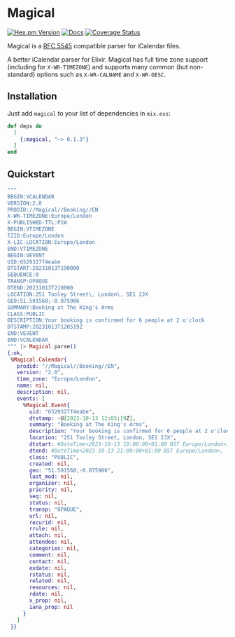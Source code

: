 # Magical

[![Hex.pm Version](https://img.shields.io/hexpm/v/magical?style=flat-square&labelColor=%2334495e&color=%238e44ad)](https://hex.pm/packages/magical/)
[![Docs](https://img.shields.io/badge/hexdocs-34495e?style=flat-square)](https://hexdocs.pm/magical/)
[![Coverage Status](https://coveralls.io/repos/github/jonathanballs/magical/badge.svg?branch=main)](https://coveralls.io/github/jonathanballs/magical?branch=main)

Magical is a [RFC 5545](https://www.ietf.org/rfc/rfc5545.txt) compatible parser
for iCalendar files.

A better iCalendar parser for Elixir. Magical has full time zone support
(including for `X-WR-TIMEZONE`) and supports many common (but non-standard)
options such as `X-WR-CALNAME` and `X-WR-DESC`.

## Installation

Just add `magical` to your list of dependencies in `mix.exs`:

```elixir
def deps do
  [
    {:magical, "~> 0.1.3"}
  ]
end
```

## Quickstart

```elixir
"""
BEGIN:VCALENDAR
VERSION:2.0
PRODID://Magical//Booking//EN
X-WR-TIMEZONE:Europe/London
X-PUBLISHED-TTL:P1W
BEGIN:VTIMEZONE
TZID:Europe/London
X-LIC-LOCATION:Europe/London
END:VTIMEZONE
BEGIN:VEVENT
UID:6529327f4eabe
DTSTART:20231013T190000
SEQUENCE:0
TRANSP:OPAQUE
DTEND:20231013T210000
LOCATION:251 Tooley Street\, London\, SE1 2JX
GEO:51.501568;-0.075906
SUMMARY:Booking at The King's Arms
CLASS:PUBLIC
DESCRIPTION:Your booking is confirmed for 6 people at 2 o'clock
DTSTAMP:20231013T120519Z
END:VEVENT
END:VCALENDAR
""" |> Magical.parse()
{:ok,
 %Magical.Calendar{
   prodid: "//Magical//Booking//EN",
   version: "2.0",
   time_zone: "Europe/London",
   name: nil,
   description: nil,
   events: [
     %Magical.Event{
       uid: "6529327f4eabe",
       dtstamp: ~U[2023-10-13 12:05:19Z],
       summary: "Booking at The King's Arms",
       description: "Your booking is confirmed for 6 people at 2 o'clock",
       location: "251 Tooley Street, London, SE1 2JX",
       dtstart: #DateTime<2023-10-13 19:00:00+01:00 BST Europe/London>,
       dtend: #DateTime<2023-10-13 21:00:00+01:00 BST Europe/London>,
       class: "PUBLIC",
       created: nil,
       geo: "51.501568;-0.075906",
       last_mod: nil,
       organizer: nil,
       priority: nil,
       seq: nil,
       status: nil,
       transp: "OPAQUE",
       url: nil,
       recurid: nil,
       rrule: nil,
       attach: nil,
       attendee: nil,
       categories: nil,
       comment: nil,
       contact: nil,
       exdate: nil,
       rstatus: nil,
       related: nil,
       resources: nil,
       rdate: nil,
       x_prop: nil,
       iana_prop: nil
     }
   ]
 }}
```
